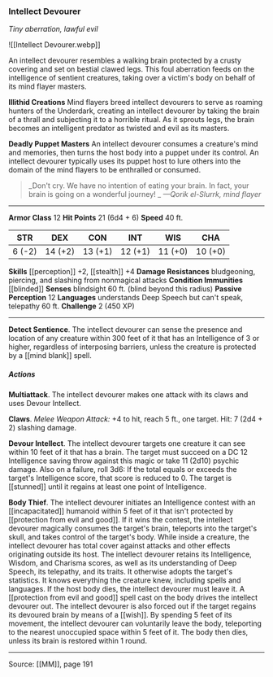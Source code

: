### Intellect Devourer
_Tiny aberration, lawful evil_

![[Intellect Devourer.webp]]

An intellect devourer resembles a walking brain protected by a crusty covering and set on bestial clawed legs. This foul aberration feeds on the intelligence of sentient creatures, taking over a victim's body on behalf of its mind flayer masters.

**Illithid Creations** Mind flayers breed intellect devourers to serve as roaming hunters of the Underdark, creating an intellect devourer by taking the brain of a thrall and subjecting it to a horrible ritual. As it sprouts legs, the brain becomes an intelligent predator as twisted and evil as its masters.


**Deadly Puppet Masters** An intellect devourer consumes a creature's mind and memories, then turns the host body into a puppet under its control. An intellect devourer typically uses its puppet host to lure others into the domain of the mind flayers to be enthralled or consumed.



> _Don't cry. We have no intention of eating your brain. In fact, your brain is going on a wonderful journey!
_
> _—Qorik el-Slurrk, mind flayer_





---

**Armor Class** 12
**Hit Points** 21 (6d4 + 6)
**Speed** 40 ft.

| STR     | DEX     | CON     | INT     | WIS     | CHA     |
|---------|---------|---------|---------|---------|---------|
| 6 (-2) | 14 (+2) | 13 (+1) | 12 (+1) | 11 (+0) | 10 (+0) |

**Skills** [[perception]] +2, [[stealth]] +4
**Damage Resistances** bludgeoning, piercing, and slashing from nonmagical attacks
**Condition Immunities** [[blinded]]
**Senses** blindsight 60 ft. (blind beyond this radius)
**Passive Perception** 12
**Languages** understands Deep Speech but can't speak, telepathy 60 ft.
**Challenge** 2 (450 XP)

---

**Detect Sentience**. The intellect devourer can sense the presence and location of any creature within 300 feet of it that has an Intelligence of 3 or higher, regardless of interposing barriers, unless the creature is protected by a [[mind blank]] spell.

##### Actions
**Multiattack**. The intellect devourer makes one attack with its claws and uses Devour Intellect.

**Claws**. _Melee Weapon Attack:_ +4 to hit, reach 5 ft., one target. Hit: 7 (2d4 + 2) slashing damage.

**Devour Intellect**. The intellect devourer targets one creature it can see within 10 feet of it that has a brain. The target must succeed on a DC 12 Intelligence saving throw against this magic or take 11 (2d10) psychic damage. Also on a failure, roll 3d6: If the total equals or exceeds the target's Intelligence score, that score is reduced to 0. The target is [[stunned]] until it regains at least one point of Intelligence.

**Body Thief**. The intellect devourer initiates an Intelligence contest with an [[incapacitated]] humanoid within 5 feet of it that isn't protected by [[protection from evil and good]]. If it wins the contest, the intellect devourer magically consumes the target's brain, teleports into the target's skull, and takes control of the target's body. While inside a creature, the intellect devourer has total cover against attacks and other effects originating outside its host. The intellect devourer retains its Intelligence, Wisdom, and Charisma scores, as well as its understanding of Deep Speech, its telepathy, and its traits. It otherwise adopts the target's statistics. It knows everything the creature knew, including spells and languages. If the host body dies, the intellect devourer must leave it. A [[protection from evil and good]] spell cast on the body drives the intellect devourer out. The intellect devourer is also forced out if the target regains its devoured brain by means of a [[wish]]. By spending 5 feet of its movement, the intellect devourer can voluntarily leave the body, teleporting to the nearest unoccupied space within 5 feet of it. The body then dies, unless its brain is restored within 1 round.


---

Source: [[MM]], page 191
